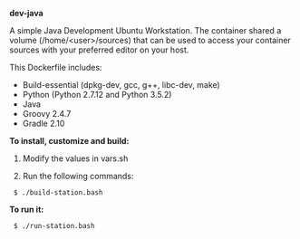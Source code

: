 **dev-java**

A simple Java Development Ubuntu Workstation. The container shared a volume (/home/\<user\>/sources) that can be used to access your container sources with your preferred editor on your host.

This Dockerfile includes:

  - Build-essential (dpkg-dev, gcc, g++, libc-dev, make)
  - Python (Python 2.7.12 and Python 3.5.2)
  - Java
  - Groovy 2.4.7
  - Gradle 2.10

**To install, customize and build:**

1. Modify the values in vars.sh

2. Run the following commands:
  ```
   $ ./build-station.bash
  ```

**To run it:**
  ```
   $ ./run-station.bash
  ```

